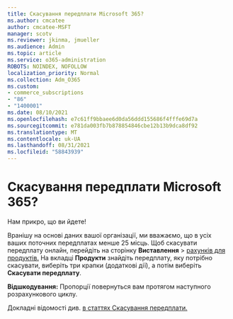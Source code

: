 ```yaml
---
title: Скасування передплати Microsoft 365?
ms.author: cmcatee
author: cmcatee-MSFT
manager: scotv
ms.reviewer: jkinma, jmueller
ms.audience: Admin
ms.topic: article
ms.service: o365-administration
ROBOTS: NOINDEX, NOFOLLOW
localization_priority: Normal
ms.collection: Adm_O365
ms.custom:
- commerce_subscriptions
- "86"
- "1400001"
ms.date: 08/10/2021
ms.openlocfilehash: e7c61ff9bbaee6d0da56ddd155686f4fffe69d7a
ms.sourcegitcommit: e781da003fb7b878854846cbe12b13b9dca8df92
ms.translationtype: MT
ms.contentlocale: uk-UA
ms.lasthandoff: 08/31/2021
ms.locfileid: "58843939"
---
```

# <a name="canceling-your-microsoft-365-subscription"></a>Скасування передплати Microsoft 365?

Нам прикро, що ви йдете!
  
Вранішу на основі даних вашої організації, ми вважаємо, що в усіх ваших поточних передплатах менше 25 місць. Щоб скасувати передплату онлайн, перейдіть на сторінку **Виставлення** \> [рахунків для продуктів.](https://go.microsoft.com/fwlink/p/?linkid=842054) На вкладці **Продукти** знайдіть передплату, яку потрібно скасувати, виберіть три крапки (додаткові дії), а потім виберіть **Скасувати передплату**.
  
**Відшкодування:** Пропорції повернуться вам протягом наступного розрахункового циклу.

Докладні відомості див. [в статтях Скасування передплати.](https://docs.microsoft.com/microsoft-365/commerce/subscriptions/cancel-your-subscription)